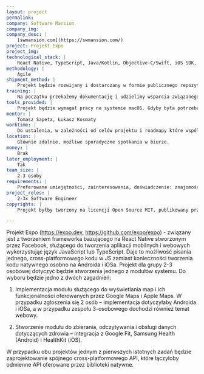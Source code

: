 ```yaml
---
layout: project
permalink:
company: Software Mansion
company_img:
company_desc: |
    [swmansion.com](https://swmansion.com/)
project: Projekt Expo
project_img:
technological_stack: |
    React Native, TypeScript, Java/Kotlin, Objective-C/Swift, iOS SDK, Android SDK, Git, GitHub
methodology: |
    Agile
shipment_method: |
    Projekt będzie rozwijany i dostarczany w formie publicznego repozytorium na GitHubie. Będziemy na bieżąco monitorować postęp (zgodność z roadmapą) oraz jakość wytwarzanego oprogramowania za pomocą code review. Roadmapa zostanie przygotowana wraz z uczestnikami na początku projektu.
training: |
    Na początku przekażemy dokumentację i udzielimy wsparcia związanego z setupem i repozytorium. Projekt będzie też na pewno wymagał sporo nauki na bieżąco.
tools_provided: |
    Projekt będzie wymagał pracy na systemie macOS. Gdyby była potrzeba udostępnienia sprzętu, nie powinno być problemu.
mentor: |
    Tomasz Sapeta, Łukasz Kosmaty
worktime: |
    Do ustalenia, w zależności od celów projektu i roadmapy które wspólnie opracujemy na początku projektu.
location: |
    Głównie zdalnie, możliwe sporadyczne spotkania w biurze.
money: |
    Brak
later_employment: |
    Tak
team_size: |
    2-3 osoby
requirements: |
    Preferowane umiejętności, zainteresowania, doświadczenie: znajomość JavaScript / TypeScript / technologii mobilnych. Zainteresowanie technologiami mobilnymi. Mile widziane pierwsze doświadczenie lub samodzielnie wykonane projekty z wykorzystaniem tych technologii. Podczas procesu rekrutacji sprawdzamy również ogólną wiedzę informatyczną.
project_roles: |
    2-3x Software Engineer
copyrights: |
    Projekt byłby tworzony na licencji Open Source MIT, publikowany przez Software Mansion na GitHub. Jeśli stan końcowy projektu będzie zadowalający, ma on szansę być opublikowany i wykorzystywany przez tysiące innych programistów tworzących aplikacje mobilne. Będziemy chcieli podpisać NDA z osobami realizującymi projekt i prowadzącym zajęcia.

---
```

Projekt Expo (https://expo.dev, https://github.com/expo/expo) - związany jest z tworzeniem frameworka bazującego na React Native stworzonym przez Facebook, służącego do tworzenia aplikacji mobilnych i webowych wykorzystując język JavaScript lub TypeScript. Daje to możliwość pisania jednego, cross-platformowego kodu w JS zamiast konieczności tworzenia kodu natywnego osobno na Androida i iOSa. Projekt dla grupy 2-3 osobowej dotyczyć będzie stworzenia jednego z modułów systemu. Do wyboru będzie jedno z dwóch zagadnień:

1. Implementacja modułu służącego do wyświetlania map i ich funkcjonalności oferowanych przez Google Maps i Apple Maps. W przypadku zgłoszenia się 2 osób – implementacja dotyczyłaby Androida i iOSa, a w przypadku zespołu 3-osobowego dochodzi również temat webowy.

2. Stworzenie modułu do zbierania, odczytywania i obsługi danych dotyczących zdrowia – integracja z Google Fit, Samsung Health (Android) i HealthKit (iOS).

W przypadku obu projektów jednym z pierwszych istotnych zadań będzie zaprojektowanie spójnego cross-platformowego API, które łączyłoby odmienne API oferowane przez biblioteki natywne.